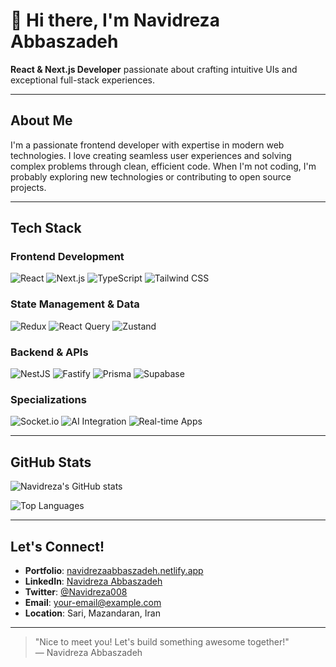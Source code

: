 # 👋 Hi there, I'm Navidreza Abbaszadeh 

**React & Next.js Developer** passionate about crafting intuitive UIs and exceptional full-stack experiences.

---

## About Me

I'm a passionate frontend developer with expertise in modern web technologies. I love creating seamless user experiences and solving complex problems through clean, efficient code. When I'm not coding, I'm probably exploring new technologies or contributing to open source projects.

---

## Tech Stack

### Frontend Development
![React](https://img.shields.io/badge/React-20232A?style=for-the-badge&logo=react&logoColor=61DAFB)
![Next.js](https://img.shields.io/badge/Next.js-000000?style=for-the-badge&logo=next.js&logoColor=white)
![TypeScript](https://img.shields.io/badge/TypeScript-007ACC?style=for-the-badge&logo=typescript&logoColor=white)
![Tailwind CSS](https://img.shields.io/badge/Tailwind_CSS-38B2AC?style=for-the-badge&logo=tailwind-css&logoColor=white)

### State Management & Data
![Redux](https://img.shields.io/badge/Redux-593D88?style=for-the-badge&logo=redux&logoColor=white)
![React Query](https://img.shields.io/badge/React_Query-FF4154?style=for-the-badge&logo=ReactQuery&logoColor=white)
![Zustand](https://img.shields.io/badge/Zustand-000000?style=for-the-badge)

### Backend & APIs
![NestJS](https://img.shields.io/badge/NestJS-E0234E?style=for-the-badge&logo=nestjs&logoColor=white)
![Fastify](https://img.shields.io/badge/Fastify-000000?style=for-the-badge&logo=fastify&logoColor=white)
![Prisma](https://img.shields.io/badge/Prisma-2D3748?style=for-the-badge&logo=prisma&logoColor=white)
![Supabase](https://img.shields.io/badge/Supabase-3ECF8E?style=for-the-badge&logo=supabase&logoColor=white)

### Specializations
![Socket.io](https://img.shields.io/badge/Socket.io-010101?style=for-the-badge&logo=socket.io&logoColor=white)
![AI Integration](https://img.shields.io/badge/AI_Integration-FF6B6B?style=for-the-badge)
![Real-time Apps](https://img.shields.io/badge/Real_time-4ECDC4?style=for-the-badge)

---

## GitHub Stats

![Navidreza's GitHub stats](https://github-readme-stats.vercel.app/api?username=Navidreza80&show_icons=true&theme=radical)

![Top Languages](https://github-readme-stats.vercel.app/api/top-langs/?username=Navidreza80&layout=compact&theme=radical)

---

## Let's Connect!

- **Portfolio**: [navidrezaabbaszadeh.netlify.app](https://navidrezaabbaszadeh.netlify.app)
- **LinkedIn**: [Navidreza Abbaszadeh](https://www.linkedin.com/in/navidabbaszadeh)
- **Twitter**: [@Navidreza008](https://x.com/Navidreza008)
- **Email**: [your-email@example.com](mailto:navidrezaabbaszadeh008@gmail.com)
- **Location**: Sari, Mazandaran, Iran

---

> "Nice to meet you! Let's build something awesome together!"  
> — Navidreza Abbaszadeh
